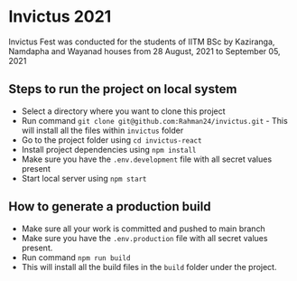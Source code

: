 # Invictus 2021
Invictus Fest was conducted for the students of IITM BSc by Kaziranga, Namdapha and Wayanad houses from 28 August, 2021 to September 05, 2021


## Steps to run the project on local system

- Select a directory where you want to clone this project
- Run command `git clone git@github.com:Rahman24/invictus.git` - This will install all the files within `invictus` folder
- Go to the project folder using `cd invictus-react`
- Install project dependencies using `npm install`
- Make sure you have the `.env.development` file with all secret values present
- Start local server using `npm start`

## How to generate a production build

- Make sure all your work is committed and pushed to main branch
- Make sure you have the `.env.production` file with all secret values present.
- Run command `npm run build`
- This will install all the build files in the `build` folder under the project.
